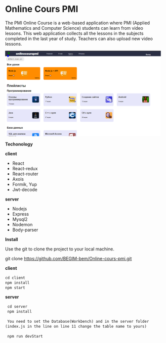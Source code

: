 
# Online Cours PMI

The PMI Online Course is a web-based application where PMI (Applied Mathematics and Computer Science) students can learn from video lessons. This web application collects all the lessons in the subjects completed in the last year of study. Teachers can also upload new video lessons.

![](./img/onlinEPMI.png)

__Techonology__

__client__
- React
- React-redux
- React-router
- Axois
- Formik, Yup
- Jwt-decode

__server__
- Nodejs
- Express
- Mysql2
- Nodemon
- Body-parser

__Install__

Use the git to clone the project to your local machine.

git clone https://github.com/BEGIM-bem/Online-cours-pmi.git

__client__

    cd client
    npm install
    npm start

__server__

     cd server
     npm install

     You need to set the Database(Workbench) and in the server folder (index.js in the line on line 11 change the table name to yours)

     npm run devStart

